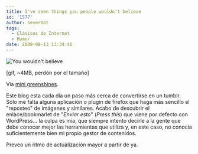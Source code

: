 ```yaml
---
title: I've seen things you people wouldn't believe
id: '1577'
author: neverbot
tags:
  - Clásicos de Internet
  - Humor
date: 2009-08-13 13:34:46
---
```


![You wouldn't believe](./you-wouldnt-believe.gif "You wouldn't believe")

\[gif, ~4MB, perdón por el tamaño\]

Vía [mini greenshines](http://mini.greenshines.com/post/151027189/ive-seen-things-you-people-wouldnt-believe).

Este blog esta cada día un paso más cerca de convertirse en un tumblr. Sólo me falta  alguna aplicación o plugin de firefox que haga más sencillo el "reposteo" de imágenes y similares. Acabo de descubrir el enlace/bookmarlet de "_Enviar esto_" (_Press this_) que viene por defecto con WordPress... la culpa es mía, que siempre intento decirle a la gente que debe conocer mejor las herramientas que utiliza y, en este caso, no conocía suficientemente bien mi propio gestor de contenidos.

Preveo un ritmo de actualización mayor a partir de ya.